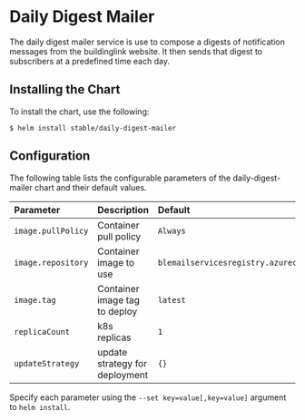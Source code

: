 # Daily Digest Mailer

The daily digest mailer service is use to compose a digests of notification
messages from the buildinglink website. It then sends that digest to subscribers
at a predefined time each day. 


## Installing the Chart

To install the chart, use the following:

```console
$ helm install stable/daily-digest-mailer
```

## Configuration

The following table lists the configurable parameters of the daily-digest-mailer chart and
their default values.

| Parameter                   | Description                                                                                | Default         |
|:----------------------------|:-------------------------------------------------------------------------------------------|:----------------|
| `image.pullPolicy`          | Container pull policy                                                                      | `Always`  |
| `image.repository`          | Container image to use                                                                     | `blemailservicesregistry.azurecr.io/digestmailer`      |
| `image.tag`                 | Container image tag to deploy                                                              | `latest`         |
| `replicaCount`              | k8s replicas                                                                               | `1`             |
| `updateStrategy`            | update strategy for deployment                                                             | `{}`            |

Specify each parameter using the `--set key=value[,key=value]` argument to
`helm install`.

